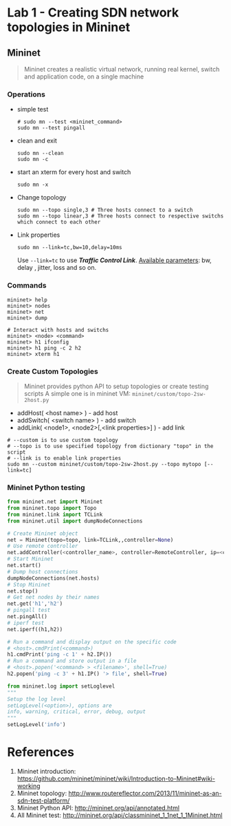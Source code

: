 # Lab 1 - Creating SDN network topologies in Mininet

## Mininet
> Mininet creates a realistic virtual network, running real kernel, switch and application code, on a single machine

### Operations
* simple test
  ```shell
  # sudo mn --test <mininet_command>
  sudo mn --test pingall
  ```
* clean and exit
  ```shell
  sudo mn --clean
  sudo mn -c
  ```
* start an xterm for every host and switch
  ```shell
  sudo mn -x
  ```
* Change topology
  ```shell
  sudo mn --topo single,3 # Three hosts connect to a switch
  sudo mn --topo linear,3 # Three hosts connect to respective switchs which connect to each other
  ```
* Link properties
  ```shell
  sudo mn --link=tc,bw=10,delay=10ms
  ```
  Use `--link=tc` to use ***Traffic Control Link***.
  [Available parameters](http://mininet.org/api/classmininet_1_1link_1_1TCIntf.html):
  bw, delay , jitter, loss and so on.

### Commands
```shell
mininet> help
mininet> nodes
mininet> net
mininet> dump

# Interact with hosts and switchs
mininet> <node> <command>
mininet> h1 ifconfig
mininet> h1 ping -c 2 h2
mininet> xterm h1
```

### Create Custom Topologies
> Mininet provides python API to setup topologies or create testing scripts
A simple one is in mininet VM: `mininet/custom/topo-2sw-2host.py`
* addHost( \<host name> ) - add host
* addSwitch( \<switch name> ) - add switch
* addLink( \<node1>, \<node2>[,\<link properties>] ) - add link
```shell
# --custom is to use custom topology
# --topo is to use specified topology from dictionary "topo" in the script
# --link is to enable link properties
sudo mn --custom mininet/custom/topo-2sw-2host.py --topo mytopo [--link=tc]
```

### Mininet Python testing
```python
from mininet.net import Mininet
from mininet.topo import Topo
from mininet.link import TCLink
from mininet.util import dumpNodeConnections

# Create Mininet object
net = Mininet(topo=topo, link=TCLink,,controller=None)
# Use remote controller
net.addController(<controller_name>, controller=RemoteController, ip=<controller_IP>)
# Start Mininet
net.start()
# Dump host connections
dumpNodeConnections(net.hosts)
# Stop Mininet
net.stop()
# Get net nodes by their names
net.get('h1','h2')
# pingall test
net.pingAll()
# iperf test
net.iperf((h1,h2))

# Run a command and display output on the specific code
# <host>.cmdPrint(<command>)
h1.cmdPrint('ping -c 1' + h2.IP())
# Run a command and store output in a file
# <host>.popen('<command> > <filename>', shell=True)
h2.popen('ping -c 3' + h1.IP() '> file', shell=True)

from mininet.log import setLoglevel
"""
Setup the log level
setLogLevel(<option>), options are
info, warning, critical, error, debug, output
"""
setLogLevel('info')
```

# References
1. Mininet introduction: https://github.com/mininet/mininet/wiki/Introduction-to-Mininet#wiki-working
2. Mininet topology: http://www.routereflector.com/2013/11/mininet-as-an-sdn-test-platform/
3. Mininet Python API: http://mininet.org/api/annotated.html
4. All Mininet test: http://mininet.org/api/classmininet_1_1net_1_1Mininet.html
